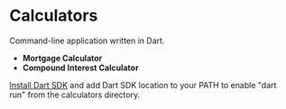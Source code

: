 # Calculators

Command-line application written in Dart.

- **Mortgage Calculator**
- **Compound Interest Calculator**

[Install Dart SDK](https://dart.dev/get-dart) and add Dart SDK location to your PATH to enable "dart run" from the calculators directory.
